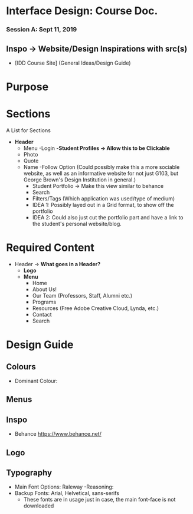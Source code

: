 # Interface Design: Course Doc.

### Session A: Sept 11, 2019
## Inspo -> Website/Design Inspirations with src(s)
- [IDD Course Site] (General Ideas/Design Guide)
# Purpose
 
# Sections
A List for Sections 
- **Header**
  - Menu
  -Login
-**Student Profiles -> Allow this to be Clickable**
  - Photo 
  - Quote 
  - Name
  -Follow Option (Could possibly make this a more sociable website, as well as an informative website for not just G103, but George Brown's Design Institution in general.)
     - Student Portfolio -> Make this view similar to behance
     - Search 
     - Filters/Tags (Which application was used/type of medium)
     - IDEA 1: Possibly layed out in a Grid format, to show off the portfolio
     - IDEA 2: Could also just cut the portfolio part and have a link to the student's personal website/blog.
# Required Content 
- Header -> **What goes in a Header?**
    - **Logo** 
    - **Menu** 
      - Home
      - About Us!
      - Our Team (Professors, Staff, Alumni etc.)
      - Programs
      - Resources (Free Adobe Creative Cloud, Lynda, etc.)
      - Contact
      - Search 
# Design Guide    
## Colours
  - Dominant Colour:  
## Menus
## Inspo
- Behance https://www.behance.net/

  
## Logo

## Typography
- Main Font Options: Raleway 
    -Reasoning:     
- Backup Fonts: Arial, Helvetical, sans-serifs 
    - These fonts are in usage just in case, the main font-face is not downloaded

